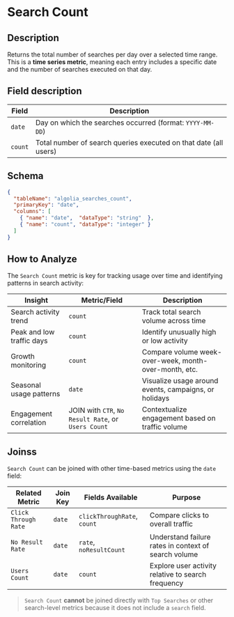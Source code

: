 # Search Count

## Description

Returns the total number of searches per day over a selected time range.  
This is a **time series metric**, meaning each entry includes a specific date and the number of searches executed on that day.

## Field description

| Field     | Description                                                           |
|-----------|-----------------------------------------------------------------------|
| `date`    | Day on which the searches occurred (format: `YYYY-MM-DD`)            |
| `count`   | Total number of search queries executed on that date (all users)     |


## Schema

```json
{
  "tableName": "algolia_searches_count",
  "primaryKey": "date",
  "columns": [
    { "name": "date",  "dataType": "string"  },
    { "name": "count", "dataType": "integer" }
  ]
}
```

## How to Analyze

The `Search Count` metric is key for tracking usage over time and identifying patterns in search activity:

| Insight                    | Metric/Field | Description                                                     |
|----------------------------|--------------|-----------------------------------------------------------------|
| Search activity trend      | `count`      | Track total search volume across time                           |
| Peak and low traffic days  | `count`      | Identify unusually high or low activity                         |
| Growth monitoring          | `count`      | Compare volume week-over-week, month-over-month, etc.          |
| Seasonal usage patterns    | `date`       | Visualize usage around events, campaigns, or holidays           |
| Engagement correlation     | JOIN with `CTR`, `No Result Rate`, or `Users Count` | Contextualize engagement based on traffic volume  |


## Joinss

`Search Count` can be joined with other time-based metrics using the `date` field:

| Related Metric         | Join Key | Fields Available           | Purpose                                                   |
|------------------------|----------|----------------------------|-----------------------------------------------------------|
| `Click Through Rate`   | `date`   | `clickThroughRate`, `count`| Compare clicks to overall traffic                         |
| `No Result Rate`       | `date`   | `rate`, `noResultCount`    | Understand failure rates in context of search volume      |
| `Users Count`          | `date`   | `count`                    | Explore user activity relative to search frequency        |

> `Search Count` **cannot** be joined directly with `Top Searches` or other search-level metrics because it does not include a `search` field.

